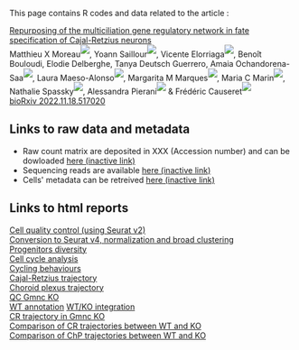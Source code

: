 
This page contains R codes and data related to the article :

[Repurposing of the multiciliation gene regulatory network in fate specification of Cajal-Retzius neurons](https://www.biorxiv.org/content/10.1101/2022.11.18.517020v1)  
Matthieu X Moreau<sup>[![](https://orcid.org/sites/default/files/images/orcid_16x16.png)](https://orcid.org/0000-0002-2592-2373)</sup>, Yoann Saillour<sup>[![](https://orcid.org/sites/default/files/images/orcid_16x16.png)](https://orcid.org/0000-0002-5110-9239)</sup>, Vicente Elorriaga<sup>[![](https://orcid.org/sites/default/files/images/orcid_16x16.png)](https://orcid.org/0000-0003-4899-1782)</sup>, Benoît Bouloudi, Elodie Delberghe, Tanya Deutsch Guerrero, Amaia Ochandorena-Saa<sup>[![](https://orcid.org/sites/default/files/images/orcid_16x16.png)](https://orcid.org/0000-0002-2431-0535)</sup>, Laura Maeso-Alonso<sup>[![](https://orcid.org/sites/default/files/images/orcid_16x16.png)](https://orcid.org/0000-0001-7805-3792)</sup>, Margarita M Marques<sup>[![](https://orcid.org/sites/default/files/images/orcid_16x16.png)](https://orcid.org/0000-0003-2818-035X)</sup>, Maria C Marin<sup>[![](https://orcid.org/sites/default/files/images/orcid_16x16.png)](https://orcid.org/0000-0002-7149-287X)</sup>, Nathalie Spassky<sup>[![](https://orcid.org/sites/default/files/images/orcid_16x16.png)](https://orcid.org/0000-0002-7149-287X)</sup>, Alessandra Pierani<sup>[![](https://orcid.org/sites/default/files/images/orcid_16x16.png)](https://orcid.org/0000-0002-4872-4791)</sup> & Frédéric Causeret<sup>[![](https://orcid.org/sites/default/files/images/orcid_16x16.png)](https://orcid.org/0000-0002-0543-4938)</sup>  
[bioRxiv 2022.11.18.517020](https://www.biorxiv.org/content/10.1101/2022.11.18.517020v1)  

## Links to raw data and metadata
- Raw count matrix are deposited in XXX (Accession number) and can be dowloaded [here (inactive link)]()  
- Sequencing reads are available [here (inactive link)]()  
- Cells' metadata can be retreived [here (inactive link)]()  

## Links to html reports
[Cell quality control (using Seurat v2)](./Quality-Control/Quality_Control.html)  
[Conversion to Seurat v4, normalization and broad clustering](./Quality-Control/Seurat_ConversionV4.html)  
[Progenitors diversity](./ProgenitorsDiversity/ProgenitorDiversity.html)  
[Cell cycle analysis](./ProgenitorsDiversity/Cellcycle_analysis.html)  
[Cycling behaviours](./ProgenitorsDiversity/Cycling_Behaviours.html)  
[Cajal-Retzius trajectory](./CajalRetzius_trajectory/Cajal-Retzius_Trajectory.html)  
[Choroid plexus trajectory](./ChoroidPlexus_trajectory/ChoroidPlexus.html)  
[QC Gmnc KO](./Gmnc_KO/Quality-control.html)  
[WT annotation](./WT_KO_integration/WT_annotation.html) 
[WT/KO integration](./Gmnc_KO/Seurat_integration.html)  
[CR trajectory in Gmnc KO](./Gmnc_KO/KO_Trajectories.html)  
[Comparison of CR trajectories between WT and KO](./Gmnc_KO/WT-KO_Trajectories_comparision.html)  
[Comparison of ChP trajectories between WT and KO](./Gmnc_KO/WT-KO_CPx_Trajectories.html)  
 



